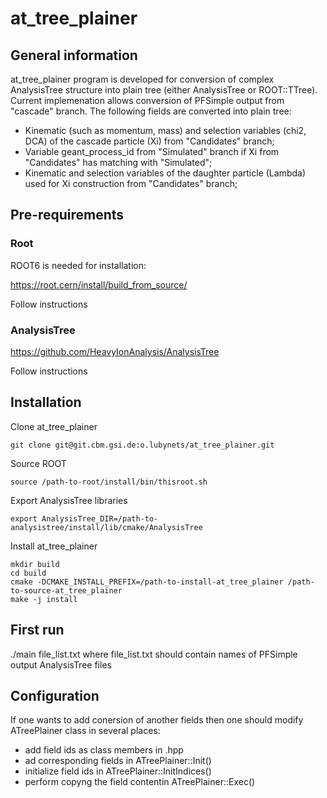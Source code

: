 # at_tree_plainer

## General information

at_tree_plainer program is developed for conversion of complex AnalysisTree structure into plain tree (either AnalysisTree or ROOT::TTree).
Current implemenation allows conversion of PFSimple output from "cascade" branch. The following fields are converted into plain tree:
 - Kinematic (such as momentum, mass) and selection variables (chi2, DCA) of the cascade particle (Xi) from "Candidates" branch;
 - Variable geant_process_id from "Simulated" branch if Xi from "Candidates" has matching with "Simulated";
 - Kinematic and selection variables of the daughter particle (Lambda) used for Xi construction from "Candidates" branch;

## Pre-requirements

### Root

ROOT6 is needed for installation:

https://root.cern/install/build_from_source/

Follow instructions
    
### AnalysisTree

https://github.com/HeavyIonAnalysis/AnalysisTree

Follow instructions

## Installation

Clone at_tree_plainer

    git clone git@git.cbm.gsi.de:o.lubynets/at_tree_plainer.git
    
Source ROOT

    source /path-to-root/install/bin/thisroot.sh
    
Export AnalysisTree libraries

    export AnalysisTree_DIR=/path-to-analysistree/install/lib/cmake/AnalysisTree
    
Install at_tree_plainer
    
    mkdir build
    cd build
    cmake -DCMAKE_INSTALL_PREFIX=/path-to-install-at_tree_plainer /path-to-source-at_tree_plainer
    make -j install
    
## First run

./main file_list.txt
where file_list.txt should contain names of PFSimple output AnalysisTree files

## Configuration

If one wants to add conersion of another fields then one should modify ATreePlainer class in several places:
 - add field ids as class members in .hpp
 - ad corresponding fields in ATreePlainer::Init()
 - initialize field ids in ATreePlainer::InitIndices()
 - perform copyng the field contentin ATreePlainer::Exec()

